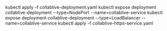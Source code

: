 kubectl apply -f collablive-deployment.yaml
kubectl expose deployment collablive-deployment --type=NodePort --name=collablive-service
kubectl expose deployment collablive-deployment --type=LoadBalancer --name=collablive-service
kubectl apply -f collablive-https-service.yaml
